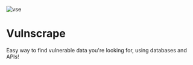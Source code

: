 ![vse](https://user-images.githubusercontent.com/62581994/112323657-fe4b1200-8c7f-11eb-8b58-2f357ce193d3.png)


# Vulnscrape
Easy way to find vulnerable data you're looking for, using databases and APIs!

